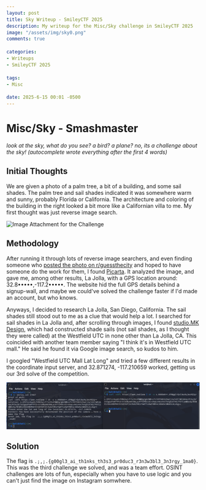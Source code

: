 ```yaml
---
layout: post
title: Sky Writeup - SmileyCTF 2025
description: My writeup for the Misc/Sky challenge in SmileyCTF 2025
image: "/assets/img/sky0.png"
comments: true

categories:
- Writeups
- SmileyCTF 2025

tags:
- Misc

date: 2025-6-15 00:01 -0500
---
```


# Misc/Sky - Smashmaster
*look at the sky, what do you see? a bird? a plane? no, its a challenge about the sky! (autocomplete wrote everything after the first 4 words)*


## Initial Thoughts
We are given a photo of a palm tree, a bit of a building, and some sail shades. The palm tree and sail shades indicated it was somewhere warm and sunny, probably Florida or California. The architecture and coloring of the
building in the right looked a bit more like a Californian villa to me. My first thought was just reverse image search.

<img src="/assets/img/sky1.png" alt="Image Attachment for the Challenge" style="width:300px;"/>


## Methodology
After running it through lots of reverse image searchers, and even finding someone who [posted the photo on r/guessthecity](https://www.reddit.com/r/guessthecity/comments/1lb0vva/guess_this_city/) and hoped to have someone
do the work for them, I found [Picarta](https://picarta.ai/). It analyzed the image, and gave me, among other results, La Jolla, with a GPS location around: 32.8•••••,-117.2•••••. The website hid the full GPS details behind
a signup-wall, and maybe we could've solved the challenge faster if I'd made an account, but who knows.

Anyways, I decided to research La Jolla, San Diego, California. The sail shades still stood out to me as a clue that would help a lot. I searched for sail shades in La Jolla and, after scrolling through images, I found
[studio.MK Design](https://www.studiomkdesign.com/tensile-structures), which had constructed shade sails (not sail shades, as I thought they were called) at the Westfield UTC in none other than La Jolla, CA. This coincided
with another team member saying "I think it's in Westfield UTC mall." He said he found it via Google image search, so kudos to him.

I googled "Westfield UTC Mall Lat Long" and tried a few different results in the coordinate input server, and 32.871274, -117.210659 worked, getting us our 3rd solve of the competition.

![Screenshot of Inputting Coordinates into Checker](/assets/img/sky2.png)

## Solution

The flag is `.;,;.{g00gl3_ai_th1nks_th3s3_pr0duc3_r3n3w3bl3_3n3rgy_1ma0}`. This was the third challenge we solved, and was a team effort. OSINT challenges are lots of fun, especially when you have to use logic and you can't just find the image on Instagram somwhere.
